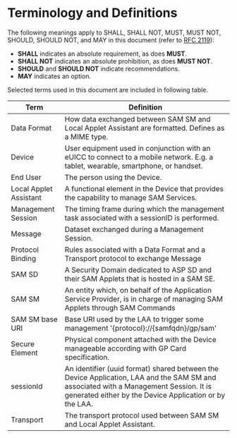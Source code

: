 Terminology and Definitions
===========================

The following meanings apply to SHALL, SHALL NOT, MUST, MUST NOT, SHOULD, SHOULD NOT, and MAY in this document (refer to [RFC 2119](https://www.rfc-editor.org/rfc/rfc2119)):
- **SHALL** indicates an absolute requirement, as does **MUST**.
- **SHALL NOT** indicates an absolute prohibition, as does **MUST NOT**.
- **SHOULD** and **SHOULD NOT** indicate recommendations.
- **MAY** indicates an option.


Selected terms used in this document are included in following table.

| Term                                                                    | Definition                                                                                                                                                                               |
|-------------------------------------------------------------------------|------------------------------------------------------------------------------------------------------------------------------------------------------------------------------------------|
| <a name="DataFormat">Data Format</a>                                    | How data exchanged between SAM SM and Local Applet Assistant are formatted. Defines as a MIME type.                                                                                           |
| <a name="Device">Device</a>                                             | User equipment used in conjunction with an eUICC to connect to a mobile network. E.g. a tablet, wearable, smartphone, or handset.                                                        |
| <a name="EU">End User</a>                                    | The person using the Device.                                                                                                                       |
| <a name="LAA">Local Applet Assistant</a>                                    | A functional element in the Device that provides the capability to manage SAM  Services.                                                                                                                       |
| <a name="ManagementSession">Management Session</a>                      | The timing frame during which the management task associated with a sessionID is performed.                                                                                              |
| <a name="Message">Message</a>                      | Dataset exchanged during a Management Session.                                                                                               |
| <a name="ProtocolBinding">Protocol Binding</a>                          | Rules associated with a Data Format and a Transport protocol to exchange Message                                                                                                         |
| <a name="SAMSD">SAM SD</a>                                  | A Security Domain dedicated to ASP SD and their SAM Applets that is hosted in a SAM SE.                                                                                                 |
| <a name="SAMSM">SAM SM</a>           | An entity which, on behalf of the Application Service Provider, is in charge of managing SAM Applets through SAM Commands |
| <a name="SAMSMUri">SAM SM base URI</a>                                    | Base URI used by the LAA to trigger some management '{protocol}://{samfqdn}/gp/sam'                                                                                                                                |
| <a name="SE">Secure Element</a>                              | Physical component attached with the Device manageable according with GP Card specification.                                                                                             |
| <a name="sessionID">sessionId</a>                                       | An identifier (uuid format) shared between the Device Application, LAA and the SAM SM and associated with a Management Session. It is generated either by the Device Application or by the LAA.                                                                  |
| <a name="Transport">Transport</a>                                       | The transport protocol used between SAM SM and Local Applet Assistant.                                                                                                                        |




